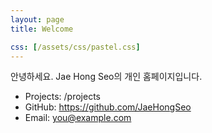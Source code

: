 ```yaml
---
layout: page
title: Welcome

css: [/assets/css/pastel.css]
---
```


안녕하세요. Jae Hong Seo의 개인 홈페이지입니다.

- Projects: /projects
- GitHub: https://github.com/JaeHongSeo
- Email: you@example.com
